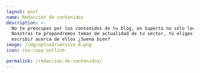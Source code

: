 ```yaml
---
layout: post
name: Redacción de contenidos
description: >-
  No te preocupes por los contenidos de tu blog, en Supertú no sólo los redactamos sino que también los creamos. 
  Nosotras te propondremos temas de actualidad de tu sector, tú eliges los que más te gusten y nos encargaremos de 
  escribir acerca de ellos ¿Suena bien?
image: /img/upload/service_6.png
icon: ios-copy-outline

permalink: /redaccion-de-contenidos/
---
```


